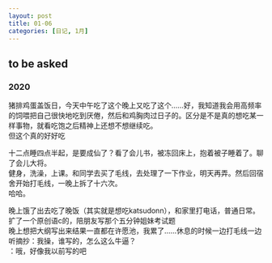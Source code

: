 ```yaml
---
layout: post
title: 01-06
categories: [日记, 1月]
---
```

## to be asked  

### 2020
猪排鸡蛋盖饭日，今天中午吃了这个晚上又吃了这个……好，我知道我会用高频率的饲喂把自己很快地吃到厌倦，然后和鸡胸肉过日子的。区分是不是真的想吃某一样事物，就看吃饱之后精神上还想不想继续吃。  
但这个真的好好吃  

十二点睡四点半起，是要成仙了？看了会儿书，被冻回床上，抱着被子睡着了。聊了会儿大将。  
健身，洗澡，上课。和同学去买了毛线，去处理了一下作业，明天再弄。然后回宿舍开始打毛线，一晚上拆了十六次。  
哈哈。  

晚上饿了出去吃了晚饭（其实就是想吃katsudonn），和家里打电话，普通日常。  
扩了一个原创语c的，陪朋友写那个五分钟姐妹考试题  
晚上想把大纲写出来结果一直都在许愿池，我累了……休息的时候一边打毛线一边听摘抄：我操，谁写的，怎么这么牛逼？  
：哦，好像我以前写的吧  
